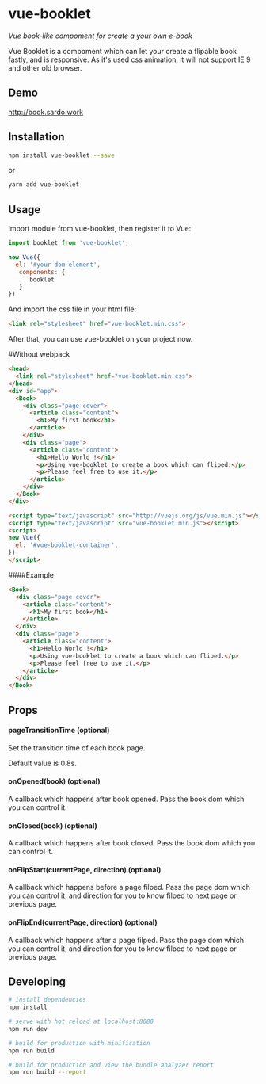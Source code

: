 # vue-booklet
*Vue book-like compoment for create a your own e-book*

Vue Booklet is a compoment which can let your create a flipable book fastly, and is responsive.
As it's used css animation, it will not support IE 9 and other old browser.

## Demo

http://book.sardo.work

## Installation
```bash
npm install vue-booklet --save
```

or

```bash
yarn add vue-booklet
```

## Usage

Import module from vue-booklet, then register it to Vue:

```js
import booklet from 'vue-booklet';

new Vue({
  el: '#your-dom-element',
   components: {
      booklet
   }
})
```

And import the css file in your html file:
```html
<link rel="stylesheet" href="vue-booklet.min.css">
```

After that, you can use vue-booklet on your project now.

#Without webpack

```html
<head>
  <link rel="stylesheet" href="vue-booklet.min.css">
</head>
<div id="app">
  <Book>
    <div class="page cover">
      <article class="content">
        <h1>My first book</h1>
      </article>
    </div>
    <div class="page">
      <article class="content">
        <h1>Hello World !</h1>
        <p>Using vue-booklet to create a book which can fliped.</p>
        <p>Please feel free to use it.</p>
      </article>
    </div>
  </Book>
</div>

<script type="text/javascript" src="http://vuejs.org/js/vue.min.js"></script>
<script type="text/javascript" src="vue-booklet.min.js"></script>
<script>
new Vue({
  el: '#vue-booklet-container',
})
</script>
```

####Example
```html
<Book>
  <div class="page cover">
    <article class="content">
      <h1>My first book</h1>
    </article>
  </div>
  <div class="page">
    <article class="content">
      <h1>Hello World !</h1>
      <p>Using vue-booklet to create a book which can fliped.</p>
      <p>Please feel free to use it.</p>
    </article>
  </div>
</Book>
```

## Props
#### pageTransitionTime (optional)
Set the transition time of each book page.

Default value is 0.8s.

#### onOpened(book) (optional)
A callback which happens after book opened. Pass the book dom which you can control it.

#### onClosed(book) (optional)
A callback which happens after book closed. Pass the book dom which you can control it.

#### onFlipStart(currentPage, direction) (optional)
A callback which happens before a page filped. Pass the page dom which you can control it,
and direction for you to know filped to next page or previous page.

#### onFlipEnd(currentPage, direction) (optional)
A callback which happens after a page filped. Pass the page dom which you can control it,
and direction for you to know filped to next page or previous page.


## Developing

``` bash
# install dependencies
npm install

# serve with hot reload at localhost:8080
npm run dev

# build for production with minification
npm run build

# build for production and view the bundle analyzer report
npm run build --report
```
